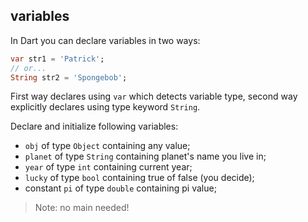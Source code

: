 ## variables

In Dart you can declare variables in two ways:

```dart
var str1 = 'Patrick';
// or...
String str2 = 'Spongebob';
```

First way declares using `var` which detects variable type, second way explicitly declares using type keyword `String`.

Declare and initialize following variables:

- `obj` of type `Object` containing any value;
- `planet` of type `String` containing planet's name you live in;
- `year` of type `int` containing current year;
- `lucky` of type `bool` containing true of false (you decide);
- constant `pi` of type `double` containing pi value;
> Note: no main needed!

